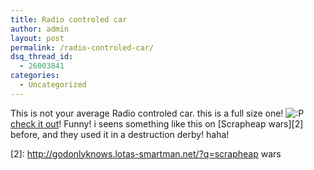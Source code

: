 ```yaml
---
title: Radio controled car
author: admin
layout: post
permalink: /radio-controled-car/
dsq_thread_id:
  - 26003841
categories:
  - Uncategorized
---
```

This is not your average Radio controled car. this is a full size one! <img src="http://blog.lotas-smartman.net/wp-includes/images/smilies/icon_razz.gif" alt=":P" class="wp-smiley" /> [check it out][1]! Funny! i seens something like this on [Scrapheap wars][2] before, and they used it in a destruction derby! haha!

 [1]: http://slashdot.org/articles/03/03/30/0510225.shtml?tid=133&tid=159
 [2]: http://godonlyknows.lotas-smartman.net/?q=scrapheap wars